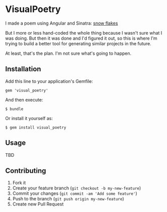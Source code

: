 # VisualPoetry

I made a poem using Angular and Sinatra: [snow flakes](http://snow-flakes.herokuapp.com 'snow flakes')

But I more or less hand-coded the whole thing because I wasn't sure what I was
doing. But then it was done and I'd figured it out, so this is where I'm trying
to build a better tool for generating similar projects in the future.

At least, that's the plan. I'm not sure what's going to happen.

## Installation

Add this line to your application's Gemfile:

    gem 'visual_poetry'

And then execute:

    $ bundle

Or install it yourself as:

    $ gem install visual_poetry

## Usage

TBD

## Contributing

1. Fork it
2. Create your feature branch (`git checkout -b my-new-feature`)
3. Commit your changes (`git commit -am 'Add some feature'`)
4. Push to the branch (`git push origin my-new-feature`)
5. Create new Pull Request
